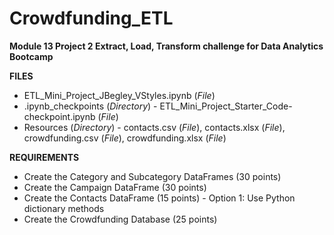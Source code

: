# Crowdfunding_ETL
<strong>Module 13 Project 2 Extract, Load, Transform challenge for Data Analytics Bootcamp</strong>

<strong>FILES</strong>
<ul>
<li>ETL_Mini_Project_JBegley_VStyles.ipynb (<em>File</em>)
<li>.ipynb_checkpoints (<em>Directory</em>) - ETL_Mini_Project_Starter_Code-checkpoint.ipynb (<em>File</em>)
<li>Resources (<em>Directory</em>) - contacts.csv (<em>File</em>), contacts.xlsx (<em>File</em>), crowdfunding.csv (<em>File</em>), crowdfunding.xlsx (<em>File</em>)</li>
</ul>

<strong>REQUIREMENTS</strong>
<ul>
<li>Create the Category and Subcategory DataFrames (30 points)
<li>Create the Campaign DataFrame (30 points)
<li>Create the Contacts DataFrame (15 points) - Option 1: Use Python dictionary methods
<li>Create the Crowdfunding Database (25 points)
</li>
</ul>
